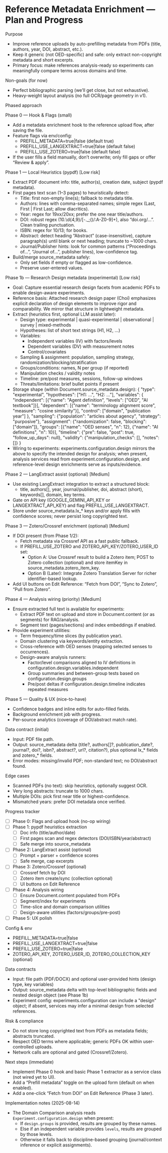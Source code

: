 # Reference Metadata Enrichment — Plan and Progress

Purpose
- Improve reference uploads by auto-prefilling metadata from PDFs (title, authors, year, DOI, abstract, etc.).
- Keep it generic (not OED-specific) and safe: only extract non-copyright metadata and short excerpts.
- Primary focus: make references analysis-ready so experiments can meaningfully compare terms across domains and time.

Non-goals (for now)
- Perfect bibliographic parsing (we’ll get close, but not exhaustive).
- Heavy-weight layout analysis (no full OCR/page geometry in v1).

Phased approach

Phase 0 — Hook & Flags (small)
- Add a metadata enrichment hook to the reference upload flow, after saving the file.
- Feature flags via env/config:
  - PREFILL_METADATA=true|false (default true)
  - PREFILL_USE_LANGEXTRACT=true|false (default false)
  - PREFILL_USE_ZOTERO=true|false (default false)
- If the user fills a field manually, don’t overwrite; only fill gaps or offer “Review & apply”.

Phase 1 — Local Heuristics (pypdf) [Low risk]
- Extract PDF document info: title, author(s), creation date, subject (pypdf metadata).
- First pages text scan (1–3 pages) to heuristically detect:
  - Title: first non-empty line(s); fallback to metadata title.
  - Authors: lines with comma-separated names; simple regex (Last, First | First Last; allow diacritics).
  - Year: regex for 19xx/20xx; prefer the one near title/authors.
  - DOI: robust regex (10.\d{4,9}/[-._;()/:A-Z0-9]+), also “doi.org/…”. Clean trailing punctuation.
  - ISBN: regex for 10/13; for books.
  - Abstract: detect heading “Abstract” (case-insensitive), capture paragraph(s) until blank or next heading; truncate to ~1000 chars.
  - Journal/Publisher hints: look for common patterns (“Proceedings of…”, “Journal of…”, publisher lines), low-confidence tag.
- Build/merge source_metadata safely:
  - Only set fields if empty or flagged as low-confidence.
  - Preserve user-entered values.

Phase 1b — Research Design metadata (experimental) [Low risk]
- Goal: Capture essential research design facets from academic PDFs to enable design-aware experiments.
- Reference basis: Attached research design paper (Choi) emphasizes explicit declaration of design elements to improve rigor and comparability. We mirror that structure in lightweight metadata.
- Extract (heuristics first, optional LLM assist later):
  - Design type: experimental | quasi-experimental | observational | survey | mixed-methods
  - Hypotheses: list of short text strings (H1, H2, …)
  - Variables:
    - Independent variables (IV) with factors/levels
    - Dependent variables (DV) with measurement notes
    - Control/covariates
  - Sampling & assignment: population, sampling strategy, randomization/blocking/stratification
  - Groups/conditions: names, N per group (if reported)
  - Manipulation checks / validity notes
  - Timeline: pre/post measures, sessions, follow-up windows
  - Threats/limitations: brief bullet points if present
- Storage shape (within Document.source_metadata.design):
  {
    "type": "experimental",
    "hypotheses": ["H1: …", "H2: …"],
    "variables": {
      "independent": [{"name": "Agent definition", "levels": ["OED", "AI textbook"]}],
      "dependent": [{"name": "terminology alignment score", "measure": "cosine similarity"}],
      "control": ["domain", "publication year"]
    },
    "sampling": {"population": "articles about agency", "strategy": "purposive"},
    "assignment": {"randomization": false, "blocking": ["domain"]},
    "groups": [{"name": "OED senses", "n": 12}, {"name": "AI definitions", "n": 10}],
    "timeline": {"pre": false, "post": true, "follow_up_days": null},
    "validity": {"manipulation_checks": [], "notes": []}
  }
- Wiring to experiments: experiments.configuration.design mirrors the above to specify the intended design for analysis; when present, analysis services read from experiment.configuration.design, and reference-level design enrichments serve as inputs/evidence.

Phase 2 — LangExtract assist (optional) [Medium]
- Use existing LangExtract integration to extract a structured block:
  - title, authors[], year, journal/publisher, doi, abstract (short), keywords[], domain, key terms.
- Gate on API key (GOOGLE_GEMINI_API_KEY or LANGEXTRACT_API_KEY) and flag PREFILL_USE_LANGEXTRACT.
- Store under source_metadata.lx_* keys and/or apply fills with confidence scores; never persist long copyrighted text.

Phase 3 — Zotero/Crossref enrichment (optional) [Medium]
- If DOI present (from Phase 1/2):
  - Fetch metadata via Crossref API as a fast public fallback.
  - If PREFILL_USE_ZOTERO and ZOTERO_API_KEY/ZOTERO_USER_ID set:
    - Option A: Use Crossref result to build a Zotero item; POST to Zotero collection (optional) and store itemKey in source_metadata.zotero_item_key.
    - Option B (Later): Integrate Zotero Translation Server for richer identifier-based lookup.
- Add UI buttons on Edit Reference: “Fetch from DOI”, “Sync to Zotero”, “Pull from Zotero”.

Phase 4 — Analysis wiring (priority) [Medium]
- Ensure extracted full text is available for experiments:
  - Extract PDF text on upload and store in Document.content (or as segments) for RAG/analysis.
  - Segment text (pages/sections) and index embeddings if enabled.
- Provide experiment utilities:
  - Term frequency/time slices (by publication year).
  - Domain clustering via keywords/entity extraction.
  - Cross-reference with OED senses (mapping selected senses to occurrences).
  - Design-aware analysis runners:
    - Factor/level comparisons aligned to IV definitions in configuration.design.variables.independent
    - Group summaries and between-group tests based on configuration.design.groups
    - Pre/post deltas if configuration.design.timeline indicates repeated measures

Phase 5 — Quality & UX (nice-to-have)
- Confidence badges and inline edits for auto-filled fields.
- Background enrichment job with progress.
- Per-source analytics (coverage of DOI/abstract match rate).

Data contract (initial)
- Input: PDF file path.
- Output: source_metadata delta (title?, authors[]?, publication_date?, journal?, doi?, isbn?, abstract?, url?, citation?), plus optional lx_* fields and zotero_* fields.
- Error modes: missing/invalid PDF; non-standard text; no DOI/abstract found.

Edge cases
- Scanned PDFs (no text): skip heuristics, optionally suggest OCR.
- Very long abstracts: truncate to 1000 chars.
- Multiple DOIs: pick first near title or highest-confidence.
- Mismatched years: prefer DOI metadata once verified.

Progress tracker
- [ ] Phase 0: Flags and upload hook (no-op wiring)
- [ ] Phase 1: pypdf heuristics extraction
  - [ ] Doc info (title/author/date)
  - [ ] First pages scan and regex detectors (DOI/ISBN/year/abstract)
  - [ ] Safe merge into source_metadata
- [ ] Phase 2: LangExtract assist (optional)
  - [ ] Prompt + parser + confidence scores
  - [ ] Safe merge, cap excerpts
- [ ] Phase 3: Zotero/Crossref (optional)
  - [ ] Crossref fetch by DOI
  - [ ] Zotero item create/sync (collection optional)
  - [ ] UI buttons on Edit Reference
- [ ] Phase 4: Analysis wiring
  - [ ] Ensure Document.content populated from PDFs
  - [ ] Segment/index for experiments
  - [ ] Time-slice and domain comparison utilities
  - [ ] Design-aware utilities (factors/groups/pre-post)
- [ ] Phase 5: UX polish

Config & env
- PREFILL_METADATA=true|false
- PREFILL_USE_LANGEXTRACT=true|false
- PREFILL_USE_ZOTERO=true|false
- ZOTERO_API_KEY, ZOTERO_USER_ID, ZOTERO_COLLECTION_KEY (optional)

Data contracts
- Input: file path (PDF/DOCX) and optional user-provided hints (design type, key variables)
- Output: source_metadata delta with top-level bibliographic fields and nested design object (see Phase 1b)
- Experiment config: experiments.configuration can include a "design" object; if absent, services may infer a minimal design from selected references.

Risk & compliance
- Do not store long copyrighted text from PDFs as metadata fields; abstracts truncated.
- Respect OED terms where applicable; generic PDFs OK within user-controlled uploads.
- Network calls are optional and gated (Crossref/Zotero).

Next steps (immediate)
- Implement Phase 0 hook and basic Phase 1 extractor as a service class (not wired yet to UI).
- Add a “Prefill metadata” toggle on the upload form (default on when enabled).
- Add a one-click “Fetch from DOI” on Edit Reference (Phase 3 later).

Implementation notes (2025-08-14)
- The Domain Comparison analysis reads `Experiment.configuration.design` when present:
  - If `design.groups` is provided, results are grouped by these names.
  - Else if an independent variable provides `levels`, results are grouped by those levels.
  - Otherwise it falls back to discipline-based grouping (journal/context inference or explicit assignments).
